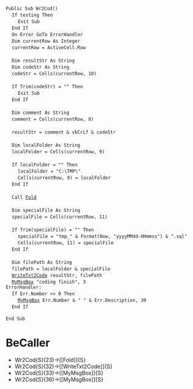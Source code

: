 &nbsp;  &nbsp;  &nbsp;  &nbsp;  
`Public Sub Wr2Cod()`  
&nbsp;&nbsp;&nbsp;&nbsp;`If testing Then`  
&nbsp;&nbsp;&nbsp;&nbsp;&nbsp;&nbsp;&nbsp;&nbsp;`Exit Sub`  
&nbsp;&nbsp;&nbsp;&nbsp;`End If`  
&nbsp;&nbsp;&nbsp;&nbsp;`On Error GoTo ErrorHandler`  
&nbsp;&nbsp;&nbsp;&nbsp;`Dim currentRow As Integer`  
&nbsp;&nbsp;&nbsp;&nbsp;`currentRow = ActiveCell.Row`  
&nbsp;  &nbsp;  &nbsp;  &nbsp;  
&nbsp;&nbsp;&nbsp;&nbsp;`Dim resultStr As String`  
&nbsp;&nbsp;&nbsp;&nbsp;`Dim codeStr As String`  
&nbsp;&nbsp;&nbsp;&nbsp;`codeStr = Cells(currentRow, 10)`  
&nbsp;  &nbsp;  &nbsp;  &nbsp;  
&nbsp;&nbsp;&nbsp;&nbsp;`If Trim(codeStr) = "" Then`  
&nbsp;&nbsp;&nbsp;&nbsp;&nbsp;&nbsp;&nbsp;&nbsp;`Exit Sub`  
&nbsp;&nbsp;&nbsp;&nbsp;`End If`  
&nbsp;  &nbsp;  &nbsp;  &nbsp;  
&nbsp;&nbsp;&nbsp;&nbsp;`Dim comment As String`  
&nbsp;&nbsp;&nbsp;&nbsp;`comment = Cells(currentRow, 8)`  
&nbsp;  &nbsp;  &nbsp;  &nbsp;  
&nbsp;&nbsp;&nbsp;&nbsp;`resultStr = comment & vbCrLf & codeStr`  
&nbsp;  &nbsp;  &nbsp;  &nbsp;  
&nbsp;&nbsp;&nbsp;&nbsp;`Dim localFolder As String`  
&nbsp;&nbsp;&nbsp;&nbsp;`localFolder = Cells(currentRow, 9)`  
&nbsp;  &nbsp;  &nbsp;  &nbsp;  
&nbsp;&nbsp;&nbsp;&nbsp;`If localFolder = "" Then`  
&nbsp;&nbsp;&nbsp;&nbsp;&nbsp;&nbsp;&nbsp;&nbsp;`localFolder = "C:\TMP\"`  
&nbsp;&nbsp;&nbsp;&nbsp;&nbsp;&nbsp;&nbsp;&nbsp;`Cells(currentRow, 9) = localFolder`  
&nbsp;&nbsp;&nbsp;&nbsp;`End If`  
&nbsp;  &nbsp;  &nbsp;  &nbsp;  
&nbsp;&nbsp;&nbsp;&nbsp;`Call `[`Fold`](Fold)  
&nbsp;  &nbsp;  &nbsp;  &nbsp;  
&nbsp;&nbsp;&nbsp;&nbsp;`Dim specialFile As String`  
&nbsp;&nbsp;&nbsp;&nbsp;`specialFile = Cells(currentRow, 11)`  
&nbsp;  &nbsp;  &nbsp;  &nbsp;  
&nbsp;&nbsp;&nbsp;&nbsp;`If Trim(specialFile) = "" Then`  
&nbsp;&nbsp;&nbsp;&nbsp;&nbsp;&nbsp;&nbsp;&nbsp;`specialFile = "tmp_" & Format(Now, "yyyyMMdd-HHmmss") & ".sql"`  
&nbsp;&nbsp;&nbsp;&nbsp;&nbsp;&nbsp;&nbsp;&nbsp;`Cells(currentRow, 11) = specialFile`  
&nbsp;&nbsp;&nbsp;&nbsp;`End If`  
&nbsp;  &nbsp;  &nbsp;  &nbsp;  
&nbsp;&nbsp;&nbsp;&nbsp;`Dim filePath As String`  
&nbsp;&nbsp;&nbsp;&nbsp;`filePath = localFolder & specialFile`  
&nbsp;&nbsp;&nbsp;&nbsp;[`WriteTxt2Code`](WriteTxt2Code)` resultStr, filePath`  
&nbsp;&nbsp;&nbsp;&nbsp;[`MyMsgBox`](MyMsgBox)` "coding finish", 3`  
`ErrorHandler:`  
&nbsp;&nbsp;&nbsp;&nbsp;`If Err.Number <> 0 Then`  
&nbsp;&nbsp;&nbsp;&nbsp;&nbsp;&nbsp;&nbsp;&nbsp;[`MyMsgBox`](MyMsgBox)` Err.Number & " " & Err.Description, 30`  
&nbsp;&nbsp;&nbsp;&nbsp;`End If`  
&nbsp;  &nbsp;  &nbsp;  &nbsp;  
`End Sub`  


# BeCaller
- Wr2Cod{S}(23)->[[Fold]]{S}
- Wr2Cod{S}(32)->[[WriteTxt2Code]]{S}
- Wr2Cod{S}(33)->[[MyMsgBox]]{S}
- Wr2Cod{S}(36)->[[MyMsgBox]]{S}

